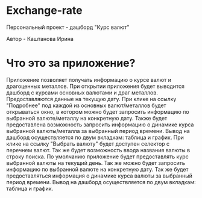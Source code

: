 # Exchange-rate

Персональный проект - дашборд "Курс валют"

Автор - Каштанова Ирина

# Что это за приложение?

Приложение позволяет получать информацию о курсе валют и драгоценных металлов.
При открытии приложения будет выводится дашборд с курсами основных валютами и драг металлов. Предоставляются данные на текущую дату. 
При клике на ссылку "Подробнее" под каждой из основных валют/металлов будет открываться окно, в котором можно будет запросить информацию по выбранной валюте/металлу на конкретную дату.
Также будет предоставлена возможность запросить информацию о динамике курса выбранной валюты/металла за выбранный период времени. 
Вывод на дашборд осуществляется по двум вкладкам: таблица и график.
При клике на ссылку "Выбрать валюту" будет доступен селектор с перечнем валют. Так же будет возможность ввода названия валюты в строку поиска.
По умолчанию приложение будет предоставлять курс выбранной валюты на текущий день. Так же можно будет запросить информацию по выбранной валюте на конкретную дату.
Так же будет предоставляться информация о динамике курса валюты за выбранный период времени. Вывод на дашборд осуществляется по двум вкладкам: таблица и график.

